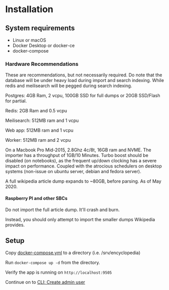 # Installation

## System requirements

+ Linux or macOS
+ Docker Desktop or docker-ce
+ docker-compose

### Hardware Recommendations

These are recommendations, but not necessarily required.
Do note that the database will be under heavy load during import and search indexing.
While redis and meilisearch will be pegged during search indexing.

Postgres: 4GB Ram, 2 vcpu, 100GB SSD for full dumps or 20GB SSD/Flash for partial.

Redis: 2GB Ram and 0.5 vcpu

Meilisearch: 512MB ram and 1 vcpu

Web app: 512MB ram and 1 vcpu

Worker: 512MB ram and 2 vcpu

On a Macbook Pro Mid-2015, 2.8Ghz 4c/8t, 16GB ram and NVME.
The importer has a throughput of 1GB/10 Minutes. Turbo boost should be disabled (on notebooks), as the frequent up/down clocking
has a severe impact on performance. Coupled with the atrocious schedulers on desktop systems (non-issue on ubuntu server, debian and fedora server).

A full wikipedia article dump expands to ~80GB, before parsing. As of May 2020.

#### Raspberry PI and other SBCs

Do not import the full article dump. It'll crash and burn.

Instead, you should only attempt to import the smaller dumps Wikipedia provides.

## Setup

Copy [docker-compose.yml](/docker-compose.yml) to a directory (i.e. /srv/encyclopedia)

Run `docker-compose up -d` from the directory.

Verify the app is running on `http://localhost:9505`

Continue on to [CLI: Create admin user](/docs/cli-create-admin-user.md)
